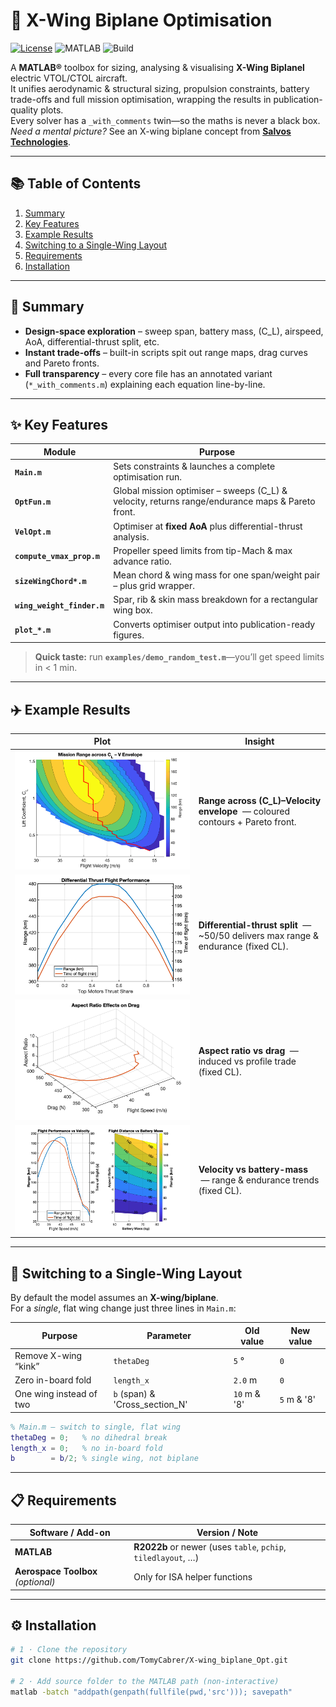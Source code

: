 # 🚀 X-Wing Biplane Optimisation

[![License](https://img.shields.io/badge/License-Imperial_College_London-blue.svg)](LICENSE)
![MATLAB](https://img.shields.io/badge/MATLAB-R2022b%2B-orange?logo=mathworks)
![Build](https://img.shields.io/badge/build-passing-brightgreen)

A **MATLAB®** toolbox for sizing, analysing & visualising **X-Wing Biplanel** electric VTOL/CTOL aircraft.  
It unifies aerodynamic & structural sizing, propulsion constraints, battery trade-offs and full mission optimisation, wrapping the results in publication-quality plots.  
Every solver has a `_with_comments` twin—so the maths is never a black box.  
*Need a mental picture?* See an X-wing biplane concept from **[Salvos Technologies](https://www.linkedin.com/company/salvos-technologies)**.

---

## 📚 Table of Contents
1. [Summary](#summary)  
2. [Key Features](#key-features)  
3. [Example Results](#example-results)  
4. [Switching to a Single-Wing Layout](#switching-to-a-single-wing-layout)  
5. [Requirements](#requirements)  
6. [Installation](#installation)  

---

## 📝 Summary
* **Design-space exploration** – sweep span, battery mass, \(C_L\), airspeed, AoA, differential-thrust split, etc.  
* **Instant trade-offs** – built-in scripts spit out range maps, drag curves and Pareto fronts.  
* **Full transparency** – every core file has an annotated variant (`*_with_comments.m`) explaining each equation line-by-line.

---

## ✨ Key Features

| Module | Purpose |
| ------ | ------- |
| **`Main.m`** | Sets constraints & launches a complete optimisation run. |
| **`OptFun.m`** | Global mission optimiser – sweeps \(C_L\) & velocity, returns range/endurance maps & Pareto front. |
| **`VelOpt.m`** | Optimiser at **fixed AoA** plus differential-thrust analysis. |
| **`compute_vmax_prop.m`** | Propeller speed limits from tip-Mach & max advance ratio. |
| **`sizeWingChord*.m`** | Mean chord & wing mass for one span/weight pair – plus grid wrapper. |
| **`wing_weight_finder.m`** | Spar, rib & skin mass breakdown for a rectangular wing box. |
| **`plot_*.m`** | Converts optimiser output into publication-ready figures. |

> **Quick taste:** run **`examples/demo_random_test.m`**—you’ll get speed limits in < 1 min.

---

## ✈️ Example Results

| Plot | Insight |
| ---- | ------- |
| ![CL-V envelope](./CLOpt.png)            | **Range across \(C_L\)–Velocity envelope** &nbsp;— coloured contours + Pareto front. |
| ![Differential thrust](./Diff_thrust.png) | **Differential-thrust split** &nbsp;— ~50/50 delivers max range & endurance (fixed CL). |
| ![Aspect-ratio drag](./Drag.png)          | **Aspect ratio vs drag** &nbsp;— induced vs profile trade (fixed CL). |
| ![Range & battery](./Range.png)           | **Velocity vs battery-mass** &nbsp;— range & endurance trends (fixed CL). |

---

## 🔀 Switching to a Single-Wing Layout

By default the model assumes an **X-wing/biplane**.  
For a *single*, flat wing change just three lines in `Main.m`:

| Purpose | Parameter | Old value | New value |
|---------|-----------|-----------|-----------|
| Remove X-wing “kink” | `thetaDeg` | `5` ° | `0` |
| Zero in-board fold   | `length_x` | `2.0` m | `0` |
| One wing instead of two | `b` (span) & 'Cross_section_N'| `10` m & '8'| `5` m & '8'|

```matlab
% Main.m – switch to single, flat wing
thetaDeg = 0;   % no dihedral break
length_x = 0;   % no in-board fold
b        = b/2; % single wing, not biplane
```
---
## 📋 Requirements

| Software / Add-on | Version / Note |
| ----------------- | -------------- |
| **MATLAB** | **R2022b** or newer (uses `table`, `pchip`, `tiledlayout`, …) |
| **Aerospace Toolbox** *(optional)* | Only for ISA helper functions |

---

## ⚙️ Installation

```bash
# 1 · Clone the repository
git clone https://github.com/TomyCabrer/X-wing_biplane_Opt.git

# 2 · Add source folder to the MATLAB path (non-interactive)
matlab -batch "addpath(genpath(fullfile(pwd,'src'))); savepath"
